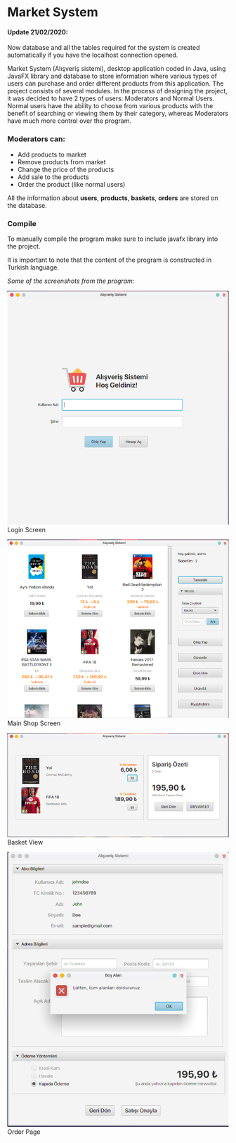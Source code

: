 # Market System

#### Update 21/02/2020:
Now database and all the tables required for the system is created automatically if you have the localhost connection opened.

Market System (Alışveriş sistemi), desktop application coded in Java, using JavaFX library and database to store information where various types of users can purchase and order different products from this application. The project consists of several modules. In the process of designing the project, it was decided to have 2 types of users: Moderators and Normal Users. Normal users have the ability to choose from various products with the benefit of searching or viewing them by their category, whereas Moderators have much more control over the program.

### Moderators can:
  * Add products to market
  * Remove products from market
  * Change the price of the products
  * Add sale to the products
  * Order the product (like normal users)

All the information about **users**, **products**, **baskets**, **orders** are stored on the database.

### Compile
To manually compile the program make sure to include javafx library into the project.

It is important to note that the content of the program is constructed in Turkish language.

*Some of the screenshots from the program:*

![Login Screen](https://raw.githubusercontent.com/nihadguluzade/marketsystem/master/images/marketss1.png)
Login Screen

![Main Screen](https://raw.githubusercontent.com/nihadguluzade/marketsystem/master/images/marketss5.png)
Main Shop Screen

![Basket Screen](https://raw.githubusercontent.com/nihadguluzade/marketsystem/master/images/marketss3.png)
Basket View

![Order Screen](https://raw.githubusercontent.com/nihadguluzade/marketsystem/master/images/marketss4.png)
Order Page
